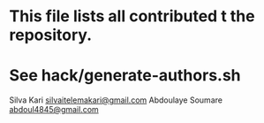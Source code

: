 # This file lists all contributed t the repository.
# See hack/generate-authors.sh

Silva Kari <silvaitelemakari@gmail.com>
Abdoulaye Soumare <abdoul4845@gmail.com>
